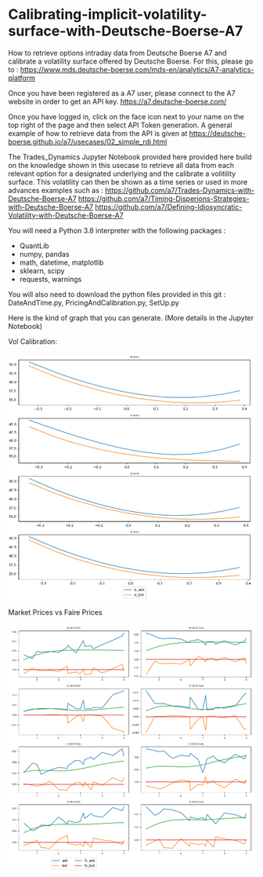 # Calibrating-implicit-volatility-surface-with-Deutsche-Boerse-A7
How to retrieve options intraday data from Deutsche Boerse A7 and calibrate a volatility surface
offered by Deutsche Boerse.
For this, please go to :
https://www.mds.deutsche-boerse.com/mds-en/analytics/A7-analytics-platform

Once you have been registered as a A7 user, please connect to the A7 website in order to get an API key.
https://a7.deutsche-boerse.com/

Once you have logged in, click on the face icon next to your name on the top right of the page and then select API Token generation.
A general example of how to retrieve data from the API is given at https://deutsche-boerse.github.io/a7/usecases/02_simple_rdi.html

The Trades_Dynamics Jupyter Notebook provided here provided here build on the knowledge shown in this usecase to retrieve all data from each relevant option for a designated underlying and the calibrate a volitility surface.
This volatility can then be shown as a time series or used in more advances examples such as :
https://github.com/a7/Trades-Dynamics-with-Deutsche-Boerse-A7
https://github.com/a7/Timing-Disperions-Strategies-with-Deutsche-Boerse-A7
https://github.com/a7/Defining-Idiosyncratic-Volatility-with-Deutsche-Boerse-A7

You will need a Python 3.8 interpreter with the following packages :
- QuantLib
- numpy, pandas
- math, datetime, matplotlib
- sklearn, scipy
- requests, warnings

You will also need to download the python files provided in this git :
DateAndTime.py, PricingAndCalibration.py, SetUp.py

Here is the kind of graph that you can generate. (More details in the Jupyter Notebook)


Vol Calibration:

![plot](./images/Vol_Calibration.png)


Market Prices vs Faire Prices

![plot](./images/Fair_Prices.png)
